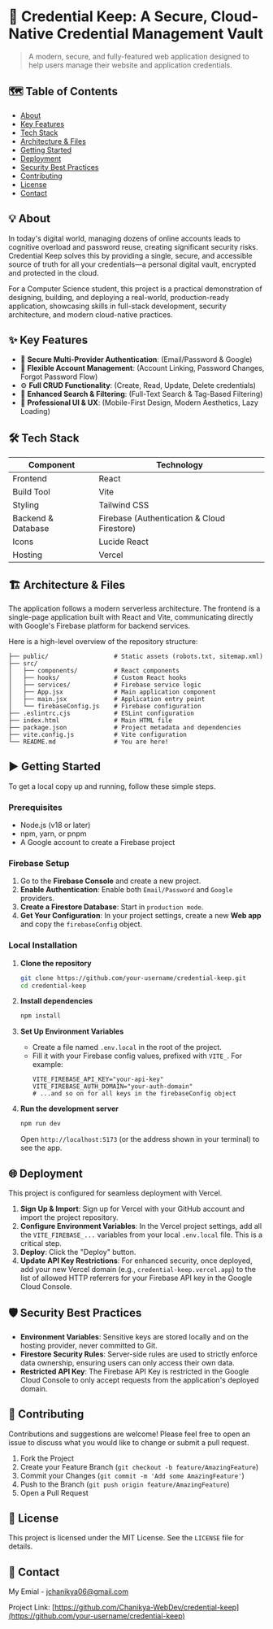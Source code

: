 # 🔐 Credential Keep: A Secure, Cloud-Native Credential Management Vault

> A modern, secure, and fully-featured web application designed to help users manage their website and application credentials.

## 🗺️ Table of Contents
- [About](#about)
- [Key Features](#key-features)
- [Tech Stack](#tech-stack)
- [Architecture & Files](#architecture--files)
- [Getting Started](#getting-started)
- [Deployment](#deployment)
- [Security Best Practices](#security-best-practices)
- [Contributing](#contributing)
- [License](#license)
- [Contact](#contact)

## 💡 About
In today's digital world, managing dozens of online accounts leads to cognitive overload and password reuse, creating significant security risks. Credential Keep solves this by providing a single, secure, and accessible source of truth for all your credentials—a personal digital vault, encrypted and protected in the cloud.

For a Computer Science student, this project is a practical demonstration of designing, building, and deploying a real-world, production-ready application, showcasing skills in full-stack development, security architecture, and modern cloud-native practices.

## ✨ Key Features
- 🔐 **Secure Multi-Provider Authentication**: (Email/Password & Google)
- 🔗 **Flexible Account Management**: (Account Linking, Password Changes, Forgot Password Flow)
- ⚙️ **Full CRUD Functionality**: (Create, Read, Update, Delete credentials)
- 🚀 **Enhanced Search & Filtering**: (Full-Text Search & Tag-Based Filtering)
- 📱 **Professional UI & UX**: (Mobile-First Design, Modern Aesthetics, Lazy Loading)

## 🛠️ Tech Stack
| Component | Technology |
|-----------|------------|
| Frontend | React |
| Build Tool | Vite |
| Styling | Tailwind CSS |
| Backend & Database | Firebase (Authentication & Cloud Firestore) |
| Icons | Lucide React |
| Hosting | Vercel |


## 🏗️ Architecture & Files
The application follows a modern serverless architecture. The frontend is a single-page application built with React and Vite, communicating directly with Google's Firebase platform for backend services.

Here is a high-level overview of the repository structure:
```
├── public/                  # Static assets (robots.txt, sitemap.xml)
├── src/
│   ├── components/          # React components
│   ├── hooks/               # Custom React hooks
│   ├── services/            # Firebase service logic
│   ├── App.jsx              # Main application component
│   ├── main.jsx             # Application entry point
│   └── firebaseConfig.js    # Firebase configuration
├── .eslintrc.cjs            # ESLint configuration
├── index.html               # Main HTML file
├── package.json             # Project metadata and dependencies
├── vite.config.js           # Vite configuration
└── README.md                # You are here!
```

## ▶️ Getting Started
To get a local copy up and running, follow these simple steps.

### Prerequisites
- Node.js (v18 or later)
- npm, yarn, or pnpm
- A Google account to create a Firebase project

### Firebase Setup
1. Go to the **Firebase Console** and create a new project.
2. **Enable Authentication**: Enable both `Email/Password` and `Google` providers.
3. **Create a Firestore Database**: Start in `production mode`.
4. **Get Your Configuration**: In your project settings, create a new **Web app** and copy the `firebaseConfig` object.

### Local Installation
1. **Clone the repository**
   ```bash
   git clone https://github.com/your-username/credential-keep.git
   cd credential-keep
   ```

2. **Install dependencies**
   ```bash
   npm install
   ```

3. **Set Up Environment Variables**
   - Create a file named `.env.local` in the root of the project.
   - Fill it with your Firebase config values, prefixed with `VITE_`. For example:
     ```
     VITE_FIREBASE_API_KEY="your-api-key"
     VITE_FIREBASE_AUTH_DOMAIN="your-auth-domain"
     # ...and so on for all keys in the firebaseConfig object
     ```

4. **Run the development server**
   ```bash
   npm run dev
   ```
   Open `http://localhost:5173` (or the address shown in your terminal) to see the app.


## 🌐 Deployment
This project is configured for seamless deployment with Vercel.

1. **Sign Up & Import**: Sign up for Vercel with your GitHub account and import the project repository.
2. **Configure Environment Variables**: In the Vercel project settings, add all the `VITE_FIREBASE_...` variables from your local `.env.local` file. This is a critical step.
3. **Deploy**: Click the "Deploy" button.
4. **Update API Key Restrictions**: For enhanced security, once deployed, add your new Vercel domain (e.g., `credential-keep.vercel.app`) to the list of allowed HTTP referrers for your Firebase API key in the Google Cloud Console.

## 🛡️ Security Best Practices
- **Environment Variables**: Sensitive keys are stored locally and on the hosting provider, never committed to Git.
- **Firestore Security Rules**: Server-side rules are used to strictly enforce data ownership, ensuring users can only access their own data.
- **Restricted API Key**: The Firebase API Key is restricted in the Google Cloud Console to only accept requests from the application's deployed domain.

## 💪 Contributing
Contributions and suggestions are welcome! Please feel free to open an issue to discuss what you would like to change or submit a pull request.

1. Fork the Project
2. Create your Feature Branch (`git checkout -b feature/AmazingFeature`)
3. Commit your Changes (`git commit -m 'Add some AmazingFeature'`)
4. Push to the Branch (`git push origin feature/AmazingFeature`)
5. Open a Pull Request

## 📄 License
This project is licensed under the MIT License. See the `LICENSE` file for details.

## 📧 Contact
My Emial - jchanikya06@gmail.com

Project Link: [https://github.com/Chanikya-WebDev/credential-keep](https://github.com/your-username/credential-keep)
